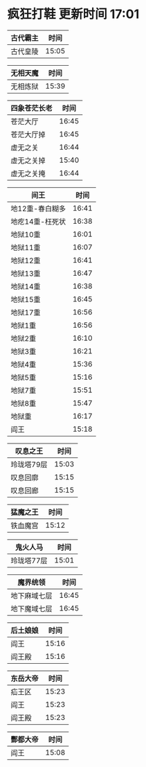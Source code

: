 # 疯狂打鞋 更新时间 17:01

| 古代霸主   | 时间    |
|--------|-------|
| 古代皇陵 | 15:05 |

| 无相天魔   | 时间    |
|--------|-------|
| 无相炼狱 | 15:39 |

| 四象苍茫长老   | 时间    |
|--------|-------|
| 苍茫大厅 | 16:45 |
| 苍茫大厅掉 | 16:45 |
| 虚无之关 | 16:44 |
| 虚无之关掉 | 15:40 |
| 虚无之关掩 | 16:44 |

| 间王   | 时间    |
|--------|-------|
| 地12重-春白糊多 | 16:41 |
| 地疙14重-枉死状 | 16:38 |
| 地狱10重 | 16:01 |
| 地狱11重 | 16:07 |
| 地狱12重 | 16:41 |
| 地狱13重 | 16:47 |
| 地狱14重 | 16:38 |
| 地狱15重 | 16:45 |
| 地狱17重 | 16:56 |
| 地狱1重 | 16:56 |
| 地狱2重 | 16:10 |
| 地狱3重 | 16:21 |
| 地狱4重 | 15:36 |
| 地狱5重 | 15:16 |
| 地狱7重 | 15:51 |
| 地狱8重 | 15:47 |
| 地狱重 | 16:17 |
| 阎王 | 15:18 |

| 叹息之王   | 时间    |
|--------|-------|
| 玲珑塔79层 | 15:03 |
| 叹息回廓 | 15:15 |
| 叹息回廊 | 15:15 |

| 猛魔之王   | 时间    |
|--------|-------|
| 铁血魔宫 | 15:12 |

| 鬼火人马   | 时间    |
|--------|-------|
| 玲珑塔77层 | 15:01 |

| 魔界统领   | 时间    |
|--------|-------|
| 地下麻域七层 | 16:45 |
| 地下魔域七层 | 16:45 |

| 后土娘娘   | 时间    |
|--------|-------|
| 阎王 | 15:16 |
| 阎王殿 | 15:16 |

| 东岳大帝   | 时间    |
|--------|-------|
| 疝王区 | 15:23 |
| 阎王 | 15:23 |
| 阎王殿 | 15:23 |

| 酆都大帝   | 时间    |
|--------|-------|
| 阎王 | 15:08 |